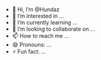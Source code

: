 - 👋 Hi, I’m @Hundaz
- 👀 I’m interested in ...
- 🌱 I’m currently learning ...
- 💞️ I’m looking to collaborate on ...
- 📫 How to reach me ...
- 😄 Pronouns: ...
- ⚡ Fun fact: ...

<!---
Hundaz/Hundaz is a ✨ special ✨ repository because its `README.md` (this file) appears on your GitHub profile.
You can click the Preview link to take a look at your changes.
--->
